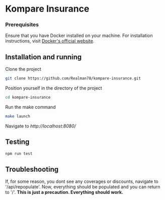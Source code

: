 # Kompare Insurance


### Prerequisites

Ensure that you have Docker installed on your machine. For installation instructions, visit [Docker's official website](https://docs.docker.com/get-docker/).

## Installation and running

Clone the project

```bash
git clone https://github.com/Realman78/kompare-insurance.git
```
Position yourself in the directory of the project

```bash
cd kompare-insurance
```
Run the make command

```bash
make launch
```
Navigate to *http://localhost:8080/*

## Testing
```bash
npm run test
```

## Troubleshooting
If, for some reason, you dont see any coverages or discounts, navigate to '/api/repopulate'. Now, everything should be populated and you can return to '/'. **This is just a precaution. Everything should work.**